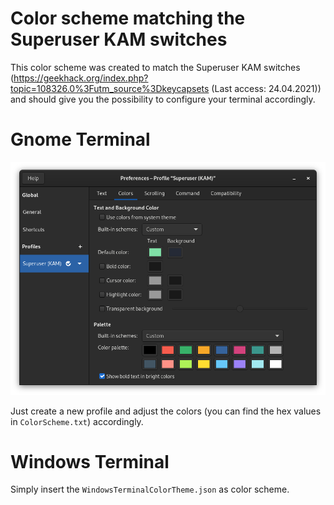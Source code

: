 # Color scheme matching the Superuser KAM switches

This color scheme was created to match the Superuser KAM switches (https://geekhack.org/index.php?topic=108326.0%3Futm_source%3Dkeycapsets (Last access: 24.04.2021)) and should give you the possibility to configure your terminal accordingly.

# Gnome Terminal

![Screenshot of the Settings in Gnome Terminal](./docu/GnomeTerminal.png)

Just create a new profile and adjust the colors (you can find the hex values in `ColorScheme.txt`) accordingly.

# Windows Terminal
Simply insert the `WindowsTerminalColorTheme.json` as color scheme.